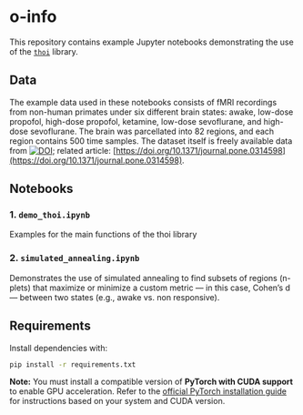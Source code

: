 # o-info

This repository contains example Jupyter notebooks demonstrating the use of the [`thoi`](https://github.com/Laouen/THOI) library.

## Data

The example data used in these notebooks consists of fMRI recordings from non-human primates under six different brain states: awake, low-dose propofol, high-dose propofol, ketamine, low-dose sevoflurane, and high-dose sevoflurane. The brain was parcellated into 82 regions, and each region contains 500 time samples. The dataset itself is freely available data from [![DOI](https://zenodo.org/badge/DOI/10.5281/zenodo.10572216.svg)](https://zenodo.org/records/10572216); related article: [https://doi.org/10.1371/journal.pone.0314598](https://doi.org/10.1371/journal.pone.0314598).


## Notebooks

### 1. `demo_thoi.ipynb`

Examples for the main functions of the thoi library

### 2. `simulated_annealing.ipynb`

Demonstrates the use of simulated annealing to find subsets of regions (n-plets) that maximize or minimize a custom metric — in this case, Cohen’s d — between two states (e.g., awake vs. non responsive).

## Requirements

Install dependencies with:

```bash
pip install -r requirements.txt
```

**Note:** You must install a compatible version of **PyTorch with CUDA support** to enable GPU acceleration. Refer to the [official PyTorch installation guide](https://pytorch.org/get-started/locally/) for instructions based on your system and CUDA version.
